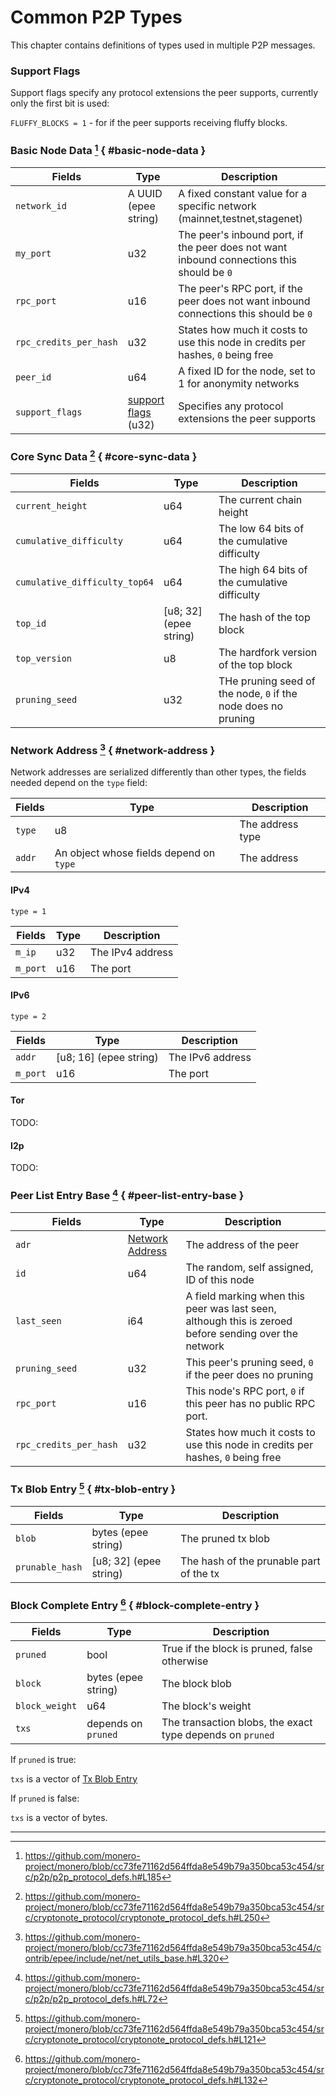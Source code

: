 # Common P2P Types

This chapter contains definitions of types used in multiple P2P messages.

### Support Flags

Support flags specify any protocol extensions the peer supports, currently only the first bit is used:

`FLUFFY_BLOCKS = 1` - for if the peer supports receiving fluffy blocks.

### Basic Node Data [^b-n-d] { #basic-node-data }

| Fields                 | Type                                  | Description                                                                               |
|------------------------|---------------------------------------|-------------------------------------------------------------------------------------------|
| `network_id`           | A UUID (epee string)                  | A fixed constant value for a specific network (mainnet,testnet,stagenet)                  |
| `my_port`              | u32                                   | The peer's inbound port, if the peer does not want inbound connections this should be `0` |
| `rpc_port`             | u16                                   | The peer's RPC port, if the peer does not want inbound connections this should be `0`     |
| `rpc_credits_per_hash` | u32                                   | States how much it costs to use this node in credits per hashes, `0` being free           |
| `peer_id`              | u64                                   | A fixed ID for the node, set to 1 for anonymity networks                                  |
| `support_flags`        | [support flags](#support-flags) (u32) | Specifies any protocol extensions the peer supports                                       |

### Core Sync Data [^c-s-d] { #core-sync-data }

| Fields                        | Type                   | Description                                                   |
|-------------------------------|------------------------|---------------------------------------------------------------|
| `current_height`              | u64                    | The current chain height                                      |
| `cumulative_difficulty`       | u64                    | The low 64 bits of the cumulative difficulty                  |
| `cumulative_difficulty_top64` | u64                    | The high 64 bits of the cumulative difficulty                 |
| `top_id`                      | [u8; 32] (epee string) | The hash of the top block                                     |
| `top_version`                 | u8                     | The hardfork version of the top block                         |
| `pruning_seed`                | u32                    | THe pruning seed of the node, `0` if the node does no pruning |

### Network Address [^network-addr] { #network-address }

Network addresses are serialized differently than other types, the fields needed depend on the `type` field:

| Fields | Type                                    | Description      |
| ------ | --------------------------------------- | ---------------- |
| `type` | u8                                      | The address type |
| `addr` | An object whose fields depend on `type` | The address      |

#### IPv4

`type = 1`

| Fields   | Type | Description      |
| -------- | ---- | ---------------- |
| `m_ip`   | u32  | The IPv4 address |
| `m_port` | u16  | The port         |


#### IPv6

`type = 2`

| Fields   | Type                   | Description      |
| -------- | ---------------------- | ---------------- |
| `addr`   | [u8; 16] (epee string) | The IPv6 address |
| `m_port` | u16                    | The port         |

#### Tor

TODO:

#### I2p

TODO:

### Peer List Entry Base [^pl-entry-base] { #peer-list-entry-base }

| Fields                 | Type                                | Description                                                                                           |
|------------------------|-------------------------------------|-------------------------------------------------------------------------------------------------------|
| `adr`                  | [Network Address](#network-address) | The address of the peer                                                                               |
| `id`                   | u64                                 | The random, self assigned, ID of this node                                                            |
| `last_seen`            | i64                                 | A field marking when this peer was last seen, although this is zeroed before sending over the network |
| `pruning_seed`         | u32                                 | This peer's pruning seed, `0` if the peer does no pruning                                             |
| `rpc_port`             | u16                                 | This node's RPC port, `0` if this peer has no public RPC port.                                        |
| `rpc_credits_per_hash` | u32                                 | States how much it costs to use this node in credits per hashes, `0` being free                       |

### Tx Blob Entry [^tb-entry] { #tx-blob-entry }

| Fields          | Type                   | Description                             |
| --------------- | ---------------------- | --------------------------------------- |
| `blob`          | bytes (epee string)    | The pruned tx blob                      |
| `prunable_hash` | [u8; 32] (epee string) | The hash of the prunable part of the tx |

### Block Complete Entry [^bc-entry] { #block-complete-entry }

| Fields         | Type                | Description                                               |
|----------------|---------------------|-----------------------------------------------------------|
| `pruned`       | bool                | True if the block is pruned, false otherwise              |
| `block`        | bytes (epee string) | The block blob                                            |
| `block_weight` | u64                 | The block's weight                                        |
| `txs`          | depends on `pruned` | The transaction blobs, the exact type depends on `pruned` |

If `pruned` is true:

`txs` is a vector of [Tx Blob Entry](#tx-blob-entry)

If `pruned` is false:

`txs` is a vector of bytes.

---

[^b-n-d]: <https://github.com/monero-project/monero/blob/cc73fe71162d564ffda8e549b79a350bca53c454/src/p2p/p2p_protocol_defs.h#L185>

[^c-s-d]: <https://github.com/monero-project/monero/blob/cc73fe71162d564ffda8e549b79a350bca53c454/src/cryptonote_protocol/cryptonote_protocol_defs.h#L250>

[^network-addr]: <https://github.com/monero-project/monero/blob/cc73fe71162d564ffda8e549b79a350bca53c454/contrib/epee/include/net/net_utils_base.h#L320>

[^pl-entry-base]: <https://github.com/monero-project/monero/blob/cc73fe71162d564ffda8e549b79a350bca53c454/src/p2p/p2p_protocol_defs.h#L72>

[^tb-entry]: <https://github.com/monero-project/monero/blob/cc73fe71162d564ffda8e549b79a350bca53c454/src/cryptonote_protocol/cryptonote_protocol_defs.h#L121>

[^bc-entry]: <https://github.com/monero-project/monero/blob/cc73fe71162d564ffda8e549b79a350bca53c454/src/cryptonote_protocol/cryptonote_protocol_defs.h#L132>
